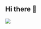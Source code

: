 ## Hi there 👋

<img src="{https://img.shields.io/badge/Telegram-2CA5E0?style=for-the-badge&logo=telegram&logoColor=white}" />
<!--

- 🔭 I’m currently working on ...
- 🌱 I’m currently learning ...
- 👯 I’m looking to collaborate on ...
- 🤔 I’m looking for help with ...
- 💬 Ask me about ...
- 📫 How to reach me: ...
- 😄 Pronouns: ...
- ⚡ Fun fact: ...
-->

